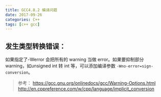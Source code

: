 ```yaml
---
title: GCC4.8.2 编译问题
date: 2017-09-26
categories: C++
tags: [c++ gcc]
---
```


## 发生类型转换错误：
如果指定了-Werror 会把所有的 warning 当做 error。如果要抑制部分 warning，如unsigned int 转 int 等，可以添加编译参数 `-Wno-error=sign-conversion`。

> 参考：
> https://gcc.gnu.org/onlinedocs/gcc/Warning-Options.html
> http://en.cppreference.com/w/cpp/language/implicit_conversion